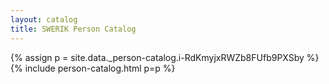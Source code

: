 ```yaml
---
layout: catalog
title: SWERIK Person Catalog
---
```

{% assign p = site.data._person-catalog.i-RdKmyjxRWZb8FUfb9PXSby %}
{% include person-catalog.html p=p %}


